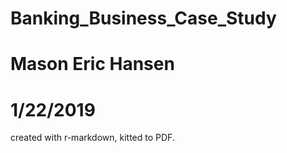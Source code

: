 # Banking_Business_Case_Study
# Mason Eric Hansen
# 1/22/2019

created with r-markdown, kitted to PDF.
